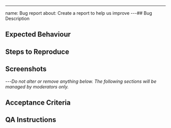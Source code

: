 ---
name: Bug report
about: Create a report to help us improve
---## Bug Description

<!-- Please describe clearly and concisely what the bug is. -->

## Expected Behaviour

<!-- Please describe clearly and concisely what the expected behaviour should be. -->

## Steps to Reproduce

<!-- Please provide detailed steps on how to reproduce the bug. -->

## Screenshots

<!-- If applicable, please add screenshots to help explain your problem. Bonus points for videos! -->

---_Do not alter or remove anything below. The following sections will be managed by moderators only._

## Acceptance Criteria

## QA Instructions
